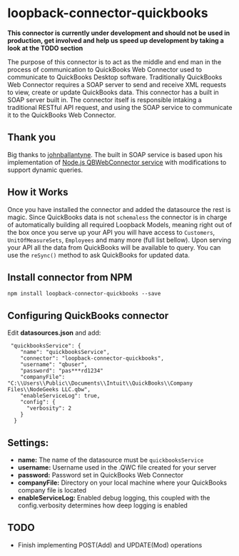 # loopback-connector-quickbooks

**This connector is currently under development and should not be used in production, get involved and help us speed up 
development by taking a look at the TODO section**

The purpose of this connector is to act as the middle and end man in the process of communication to QuickBooks Web 
Connector used to communicate to QuickBooks Desktop software. Traditionally QuickBooks Web Connector requires a SOAP 
server to send and receive XML requests to view, create or update QuickBooks data. This connector has a built in SOAP 
server built in. The connector itself is responsible intaking a traditional RESTful API request, and using the SOAP 
service to communicate it to the QuickBooks Web Connector.

## Thank you
Big thanks to [johnballantyne](https://github.com/johnballantyne?tab=overview&from=2016-08-01&to=2016-08-31&utf8=%E2%9C%93). 
The built in SOAP service is based upon his implementation of [Node.js QBWebConnector service](https://github.com/johnballantyne/qbws) 
with modifications to support dynamic queries.

## How it Works
 Once you have installed the connector and added the datasource the rest is magic. Since QuickBooks data is not 
 `schemaless` the connector is in charge of automatically building all required Loopback Models, meaning right out of 
 the box once you serve up your API you will have access to `Customers`, `UnitOfMeasureSets`, `Employees` and many more 
 (full list bellow). Upon serving your API all the data from QuickBooks will be available to query. You can use the 
 `reSync()` method to ask QuickBooks for updated data.    

## Install connector from NPM

    npm install loopback-connector-quickbooks --save

## Configuring QuickBooks connector
Edit **datasources.json** and add:

     "quickbooksService": {
        "name": "quickbooksService",
        "connector": "loopback-connector-quickbooks",
        "username": "qbuser",
        "password": "pas***rd1234"
        "companyFile": "C:\\Users\\Public\\Documents\\Intuit\\QuickBooks\\Company Files\\NodeGeeks LLC.qbw",
        "enableServiceLog": true,
        "config": {
          "verbosity": 2
        }
      }
    
Settings:
---------
- **name:** The name of the datasource must be `quickbooksService`
- **username:** Username used in the .QWC file created for your server
- **password:** Password set in QuickBooks Web Connector
- **companyFile:** Directory on your local machine where your QuickBooks company file is located
- **enableServiceLog:** Enabled debug logging, this coupled with the config.verbosity determines how deep logging is enabled  


## TODO
  * Finish implementing POST(Add) and UPDATE(Mod) operations 